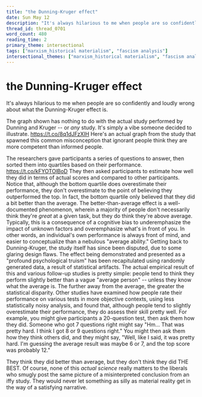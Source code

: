 ```yaml
---
title: "the Dunning-Kruger effect"
date: Sun May 12
description: "It's always hilarious to me when people are so confidently and loudly wrong about what the Dunning-Kruger effect is."
thread_id: thread_0701
word_count: 480
reading_time: 2
primary_theme: intersectional
tags: ["marxism_historical materialism", "fascism analysis"]
intersectional_themes: ["marxism_historical materialism", "fascism analysis"]
---
```


# the Dunning-Kruger effect

It's always hilarious to me when people are so confidently and loudly wrong about what the Dunning-Kruger effect is.

The graph shown has nothing to do with the actual study performed by Dunning and Kruger -- or *any* study. It's simply a vibe someone decided to illustrate. https://t.co/8q1dJFzXIH Here's an actual graph from the study that spawned this common misconception that ignorant people think they are more competent than informed people.

The researchers gave participants a series of questions to answer, then sorted them into quartiles based on their performance. https://t.co/kFYOTOlBoD They then asked participants to estimate how well they did in terms of actual scores and compared to other participants. Notice that, although the bottom quartile does overestimate their performance, they don't overestimate to the point of believing they outperformed the top. In fact, the bottom quartile only believed that they did a bit better than the average. The better-than-average effect is a well-documented phenomenon, wherein a majority of people don't necessarily think they're *great* at a given task, but they do think they're above average. Typically, this is a consequence of a cognitive bias to underemphasize the impact of unknown factors and overemphasize what's in front of you. In other words, an individual's own performance is always front of mind, and easier to conceptualize than a nebulous "average ability." Getting back to Dunning-Kruger, the study itself has since been disputed, due to some glaring design flaws. The effect being demonstrated and presented as a "profound psychological truism" has been recapitulated using randomly generated data, a result of statistical artifacts. The actual empirical result of this and various follow-up studies is pretty simple: people tend to think they perform slightly better than a vague "average person" -- unless they know what the average is. The further away from the average, the greater the statistical disparity. Other studies have examined how people rate their performance on various tests in more objective contexts, using less statistically noisy analysis, and found that, although people tend to slightly overestimate their performance, they do assess their skill pretty well. For example, you might give participants a 20-question test, then ask them how they did. Someone who got 7 questions right might say "Hm... That was pretty hard. I think I got 8 or 9 questions right." You might then ask them how they think others did, and they might say, "Well, like I said, it was pretty hard. I'm guessing the average result was maybe 6 or 7, and the top score was probably 12."

They think they did better than average, but they don't think they did THE BEST. Of course, none of this *actual science* really matters to the liberals who smugly post the same picture of a misinterpreted conclusion from an iffy study. They would never let something as silly as material reality get in the way of a satisfying narrative.